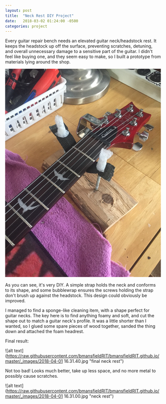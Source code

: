 ```yaml
---
layout: post
title:  "Neck Rest DIY Project"
date:   2018-03-02 01:24:00 -0500
categories: project
---
```

Every guitar repair bench needs an elevated guitar neck/headstock rest. It keeps the headstock up off the surface, preventing scratches, detuning, and overall unnecessary damage to a sensitive part of the guitar. I didn't feel like buying one, and they seem easy to make, so I built a prototype from materials lying around the shop.

![alt text](https://raw.githubusercontent.com/bmansfieldRIT/bmansfieldRIT.github.io/master/_images/2018-04-01%2016.31.16.jpg "Initial neck rest prototype")

As you can see, it's very DIY. A simple strap holds the neck and conforms to its shape, and some bubblewrap ensures the screws holding the strap don't brush up against the headstock. This design could obviously be improved.

I managed to find a sponge-like cleaning item, with a shape perfect for guitar necks. The key here is to find anything foamy and soft, and cut the shape out to match a guitar neck's profile. It was a little shorter than I wanted, so I glued some spare pieces of wood together, sanded the thing down and attached the foam headrest.

Final result:

![alt text](https://raw.githubusercontent.com/bmansfieldRIT/bmansfieldRIT.github.io/master/_images/2018-04-01 16.31.40.jpg "final neck rest")

Not too bad! Looks much better, take up less space, and no more metal to possibly cause scratches.

![alt text](https://raw.githubusercontent.com/bmansfieldRIT/bmansfieldRIT.github.io/master/_images/2018-04-01 16.31.00.jpg "neck rest")
